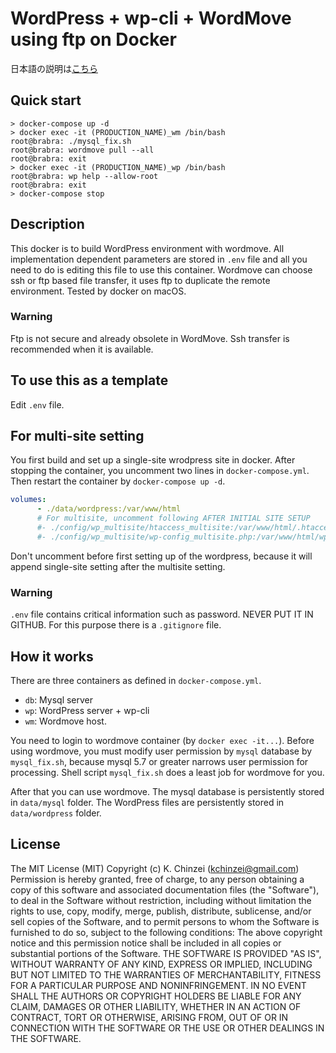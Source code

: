 # WordPress + wp-cli + WordMove using ftp on Docker

日本語の説明は[こちら](readmej.md)

## Quick start

```shell
> docker-compose up -d
> docker exec -it (PRODUCTION_NAME)_wm /bin/bash
root@brabra: ./mysql_fix.sh
root@brabra: wordmove pull --all
root@brabra: exit
> docker exec -it (PRODUCTION_NAME)_wp /bin/bash
root@brabra: wp help --allow-root
root@brabra: exit
> docker-compose stop
```

## Description

This docker is to build WordPress environment with wordmove. All implementation dependent parameters are stored in `.env` file and all you need to do is editing this file to use this container.
Wordmove can choose ssh or ftp based file transfer, it uses ftp to duplicate the remote environment.
Tested by docker on macOS.

### Warning

Ftp is not secure and already obsolete in WordMove. Ssh transfer is recommended when it is available.

## To use this as a template

Edit `.env` file.

## For multi-site setting

You first build and set up a single-site wrodpress site in docker.
After stopping the container, you uncomment two lines in `docker-compose.yml`.
Then restart the container by `docker-compose up -d`.

```yml
volumes:
      - ./data/wordpress:/var/www/html
      # For multisite, uncomment following AFTER INITIAL SITE SETUP
      #- ./config/wp_multisite/htaccess_multisite:/var/www/html/.htaccess
      #- ./config/wp_multisite/wp-config_multisite.php:/var/www/html/wp-config.php
```

Don't uncomment before first setting up of the wordpress,
because it will append single-site setting after the multisite setting.

### Warning

`.env` file contains critical information such as password. NEVER PUT IT IN GITHUB. For this purpose there is a `.gitignore` file.

## How it works

There are three containers as defined in `docker-compose.yml`.

- `db`: Mysql server
- `wp`: WordPress server + wp-cli
- `wm`: Wordmove host.

You need to login to wordmove container (by `docker exec -it...`).
Before using wordmove, you must modify user permission by `mysql` database by `mysql_fix.sh`,
because mysql 5.7 or greater narrows user permission for processing.
Shell script `mysql_fix.sh` does a least job for wordmove for you.

After that you can use wordmove.
The mysql database is persistently stored in `data/mysql` folder.
The WordPress files are persistently stored in `data/wordpress` folder.

## License

The MIT License (MIT) Copyright (c) K. Chinzei (kchinzei@gmail.com) Permission is hereby granted, free of charge, to any person obtaining a copy of this software and associated documentation files (the "Software"), to deal in the Software without restriction, including without limitation the rights to use, copy, modify, merge, publish, distribute, sublicense, and/or sell copies of the Software, and to permit persons to whom the Software is furnished to do so, subject to the following conditions: The above copyright notice and this permission notice shall be included in all copies or substantial portions of the Software. THE SOFTWARE IS PROVIDED "AS IS", WITHOUT WARRANTY OF ANY KIND, EXPRESS OR IMPLIED, INCLUDING BUT NOT LIMITED TO THE WARRANTIES OF MERCHANTABILITY, FITNESS FOR A PARTICULAR PURPOSE AND NONINFRINGEMENT. IN NO EVENT SHALL THE AUTHORS OR COPYRIGHT HOLDERS BE LIABLE FOR ANY CLAIM, DAMAGES OR OTHER LIABILITY, WHETHER IN AN ACTION OF CONTRACT, TORT OR OTHERWISE, ARISING FROM, OUT OF OR IN CONNECTION WITH THE SOFTWARE OR THE USE OR OTHER DEALINGS IN THE SOFTWARE.
